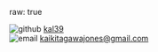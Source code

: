 raw: true


<div class="item">
    <img class="icon" src="assets/icon_github.svg" alt="github"/>
    <a href="https://github.com/kal39">kal39</a>
</div>
<div class="item">
    <img class="icon" src="assets/icon_mail.svg" alt="email"/>
    <a href="mailto:kaikitagawajones@gmail.com">kaikitagawajones@gmail.com</a>
</div>